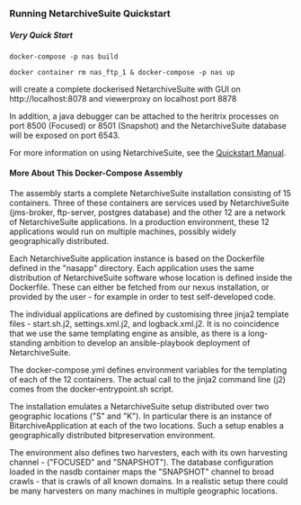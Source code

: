 ### Running NetarchiveSuite Quickstart

##### Very Quick Start

`docker-compose -p nas build`

`docker container rm nas_ftp_1 & docker-compose -p nas up`

will create a complete dockerised NetarchiveSuite with GUI on http://localhost:8078 and viewerproxy on localhost port 8878

In addition, a java debugger can be attached to the heritrix processes on port 8500 (Focused) or 8501 (Snapshot) and the
NetarchiveSuite database will be exposed on port 6543.

For more information on using NetarchiveSuite, see the [Quickstart Manual](8878l).

#### More About This Docker-Compose Assembly

The assembly starts a complete NetarchiveSuite installation consisting of 15 containers. Three of these containers are services used by NetarchiveSuite (jms-broker, ftp-server, postgres database) and the other 12 are a network of NetarchiveSuite applications. In a production environment, these 12 applications would run on multiple machines, possibly widely geographically distributed.

Each NetarchiveSuite application instance is based on the Dockerfile defined in the "nasapp" directory. Each application uses the same distribution of NetarchiveSuite software whose location is defined inside the Dockerfile. These can either be fetched from our nexus installation, or provided by the user - for example in order to test self-developed code.

The individual applications are defined by customising three jinja2 template files - start.sh.j2, settings.xml.j2, and logback.xml.j2. It is no coincidence that we use the same templating engine as ansible, as there is a long-standing ambition to develop an ansible-playbook deployment of NetarchiveSuite.

The docker-compose.yml defines environment variables for the templating of each of the 12 containers. The actual call to the jinja2 command line (j2) comes from the docker-entrypoint.sh script.

The installation emulates a NetarchiveSuite setup distributed over two geographic locations ("S" and "K"). In particular there is an instance of BitarchiveApplication at each of the two locations. Such a setup enables a geographically distributed bitpreservation environment.

The environment also defines two harvesters, each with its own harvesting channel - ("FOCUSED" and "SNAPSHOT"). The database configuration loaded in the nasdb container maps the "SNAPSHOT" channel to broad crawls - that is crawls of all known domains. In a realistic setup there could be many harvesters on many machines in multiple geographic locations.